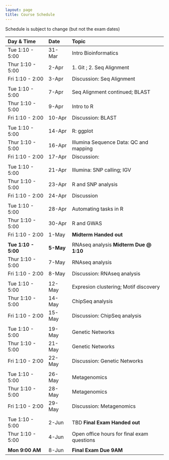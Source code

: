 ```yaml
---
layout: page
title: Course Schedule
---
```


Schedule is subject to change (but not the exam dates)

| Day & Time        |  Date   |  Topic
|:------------------|:--------|:-----------
| Tue 1:10 - 5:00   |  31-Mar |  Intro Bioinformatics
| Thur 1:10 - 5:00  |  2-Apr  |  1. Git ; 2. Seq Alignment
| Fri 1:10 - 2:00   |  3-Apr  |  Discussion: Seq Alignment
|                   |         |  
| Tue 1:10 - 5:00   |  7-Apr  |  Seq Alignment continued; BLAST
| Thur 1:10 - 5:00  |  9-Apr  |  Intro to R
| Fri 1:10 - 2:00   |  10-Apr |  Discussion: BLAST
|                   |         |  
| Tue 1:10 - 5:00   |  14-Apr |  R: ggplot
| Thur 1:10 - 5:00  |  16-Apr |  Illumina Sequence Data: QC and mapping
| Fri 1:10 - 2:00   |  17-Apr |  Discussion: 
|                   |         |  
| Tue 1:10 - 5:00   |  21-Apr |  Illumina: SNP calling; IGV
| Thur 1:10 - 5:00  |  23-Apr |  R and SNP analysis
| Fri 1:10 - 2:00   |  24-Apr |  Discussion
|                   |         |  
| Tue 1:10 - 5:00   |  28-Apr |  Automating tasks in R
| Thur 1:10 - 5:00  |  30-Apr |  R and GWAS
| Fri 1:10 - 2:00   |  1-May  |  __Midterm Handed out__
|                   |         |  
| __Tue 1:10 - 5:00__   |  __5-May__  |  RNAseq analysis __Midterm Due @ 1:10__
| Thur 1:10 - 5:00  |  7-May  |  RNAseq analysis
| Fri 1:10 - 2:00   |  8-May  |  Discussion: RNAseq analysis
|                   |         |  
| Tue 1:10 - 5:00   |  12-May |  Expresion clustering; Motif discovery
| Thur 1:10 - 5:00  |  14-May |  ChipSeq analysis
| Fri 1:10 - 2:00   |  15-May |  Discussion: ChipSeq analysis
|                   |         |  
| Tue 1:10 - 5:00   |  19-May |  Genetic Networks
| Thur 1:10 - 5:00  |  21-May |  Genetic Networks
| Fri 1:10 - 2:00   |  22-May |  Discussion: Genetic Networks
|                   |         |  
| Tue 1:10 - 5:00   |  26-May |  Metagenomics
| Thur 1:10 - 5:00  |  28-May |  Metagenomics
| Fri 1:10 - 2:00   |  29-May |  Discussion: Metagenomics
|                   |         |  
| Tue 1:10 - 5:00   |  2-Jun  |  TBD __Final Exam Handed out__
| Thur 1:10 - 5:00  |  4-Jun  |  Open office hours for final exam questions 
|                   |         |
| __Mon 9:00 AM__   |  8-Jun  | __Final Exam Due 9AM__